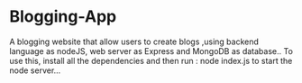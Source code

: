 # Blogging-App
A blogging website that allow users to create blogs ,using backend language as nodeJS, web server as Express and MongoDB as database..
To use this, install all the dependencies and then run :
node index.js
to start the node server...
